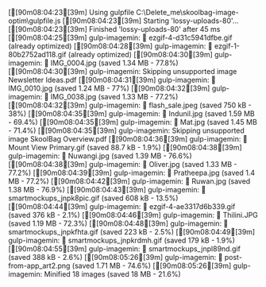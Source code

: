 [[90m08:04:23[39m] Using gulpfile C:\Delete_me\skoolbag-image-optim\gulpfile.js
[[90m08:04:23[39m] Starting 'lossy-uploads-80'...
[[90m08:04:23[39m] Finished 'lossy-uploads-80' after 45 ms
[[90m08:04:25[39m] gulp-imagemin: ✔ ezgif-4-d31c5941dfbe.gif (already optimized)
[[90m08:04:28[39m] gulp-imagemin: ✔ ezgif-1-80b2752ad118.gif (already optimized)
[[90m08:04:30[39m] gulp-imagemin: ✔ IMG_0004.jpg (saved 1.34 MB - 77.8%)
[[90m08:04:30[39m] gulp-imagemin: Skipping unsupported image Newsletter Ideas.pdf
[[90m08:04:31[39m] gulp-imagemin: ✔ IMG_0010.jpg (saved 1.24 MB - 77%)
[[90m08:04:32[39m] gulp-imagemin: ✔ IMG_0038.jpg (saved 1.33 MB - 77.2%)
[[90m08:04:32[39m] gulp-imagemin: ✔ flash_sale.jpeg (saved 750 kB - 38%)
[[90m08:04:35[39m] gulp-imagemin: ✔ Indunil.jpg (saved 1.59 MB - 69.4%)
[[90m08:04:35[39m] gulp-imagemin: ✔ Mat.jpg (saved 1.45 MB - 71.4%)
[[90m08:04:35[39m] gulp-imagemin: Skipping unsupported image SkoolBag Overview.pdf
[[90m08:04:36[39m] gulp-imagemin: ✔ Mount View Primary.gif (saved 88.7 kB - 1.9%)
[[90m08:04:38[39m] gulp-imagemin: ✔ Nuwangi.jpg (saved 1.39 MB - 76.6%)
[[90m08:04:38[39m] gulp-imagemin: ✔ Oliver.jpg (saved 1.33 MB - 77.2%)
[[90m08:04:39[39m] gulp-imagemin: ✔ Pratheepa.jpg (saved 1.4 MB - 77.2%)
[[90m08:04:42[39m] gulp-imagemin: ✔ Ruwan.jpg (saved 1.38 MB - 76.9%)
[[90m08:04:43[39m] gulp-imagemin: ✔ smartmockups_jnpk8pic.gif (saved 608 kB - 13.5%)
[[90m08:04:44[39m] gulp-imagemin: ✔ ezgif-4-ae3317d6b339.gif (saved 376 kB - 2.1%)
[[90m08:04:46[39m] gulp-imagemin: ✔ Thilini.JPG (saved 1.19 MB - 72.3%)
[[90m08:04:48[39m] gulp-imagemin: ✔ smartmockups_jnpkfhta.gif (saved 223 kB - 2.5%)
[[90m08:04:49[39m] gulp-imagemin: ✔ smartmockups_jnpkrdmh.gif (saved 179 kB - 1.9%)
[[90m08:04:55[39m] gulp-imagemin: ✔ smartmockups_jnpl89nd.gif (saved 388 kB - 2.6%)
[[90m08:05:26[39m] gulp-imagemin: ✔ post-from-app_art2.png (saved 1.71 MB - 74.6%)
[[90m08:05:26[39m] gulp-imagemin: Minified 18 images (saved 18 MB - 21.6%)
